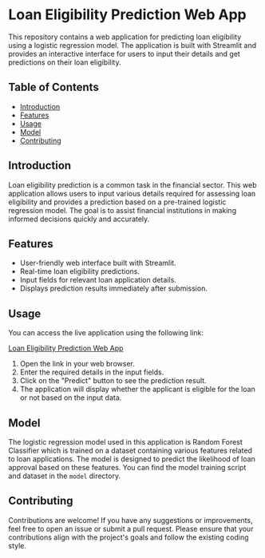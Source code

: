 # Loan Eligibility Prediction Web App

This repository contains a web application for predicting loan eligibility using a logistic regression model. The application is built with Streamlit and provides an interactive interface for users to input their details and get predictions on their loan eligibility.

## Table of Contents

- [Introduction](#introduction)
- [Features](#features)
- [Usage](#usage)
- [Model](#model)
- [Contributing](#contributing)

## Introduction

Loan eligibility prediction is a common task in the financial sector. This web application allows users to input various details required for assessing loan eligibility and provides a prediction based on a pre-trained logistic regression model. The goal is to assist financial institutions in making informed decisions quickly and accurately.

## Features

- User-friendly web interface built with Streamlit.
- Real-time loan eligibility predictions.
- Input fields for relevant loan application details.
- Displays prediction results immediately after submission.

## Usage

You can access the live application using the following link:

[Loan Eligibility Prediction Web App](https://loaneligibiltyprediction-web-app-gw723an5hcgxwqyuac9ppi.streamlit.app/)

1. Open the link in your web browser.
2. Enter the required details in the input fields.
3. Click on the "Predict" button to see the prediction result.
4. The application will display whether the applicant is eligible for the loan or not based on the input data.

## Model

The logistic regression model used in this application is Random Forest Classifier which is  trained on a dataset containing various features related to loan applications. The model is designed to predict the likelihood of loan approval based on these features. You can find the model training script and dataset in the `model` directory.

## Contributing

Contributions are welcome! If you have any suggestions or improvements, feel free to open an issue or submit a pull request. Please ensure that your contributions align with the project's goals and follow the existing coding style.
